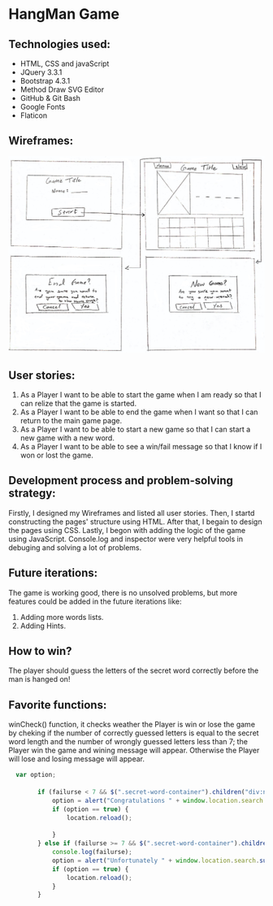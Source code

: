 # HangMan Game
## Technologies used:
* HTML, CSS and javaScript
* JQuery 3.3.1
* Bootstrap 4.3.1
* Method Draw SVG Editor
* GitHub & Git Bash
* Google Fonts
* Flaticon
## Wireframes:
![Wireframe](/images/wireframe.jpg)
## User stories:
1. As a Player I want to be able to start the game when I am ready so that I can relize that the game is started.
2. As a Player I want to be able to end the game when I want so that I can return to the main game page.
3. As a Player I want to be able to start a new game so that I can start a new game with a new word.
4. As a Player I want to be able to see a win/fail message so that I know if I won or lost the game.
## Development process and problem-solving strategy:
Firstly, I designed my Wireframes and listed all user stories. Then, I startd constructing the pages' structure using HTML. After that, I begain to design the pages using CSS. Lastly, I begon with adding the logic of the game using JavaScript. Console.log and inspector were very helpful tools in debuging and solving a lot of problems.

## Future iterations:
The game is working good, there is no unsolved problems, but more features could be added in the future iterations like:
1. Adding more words lists.
2. Adding Hints.
## How to win?
The player should guess the letters of the secret word correctly before the man is hanged on!

## Favorite functions:
winCheck() function, it checks weather the Player is win or lose the game by cheking if the number of correctly guessed letters is equal to the secret word length and the number of wrongly guessed letters less than 7; the Player win the game and wining message will appear. Otherwise the Player will lose and losing message will appear.
```javascript
  var option;

        if (failurse < 7 && $(".secret-word-container").children("div:not(:empty)").length == secretWordLength) {
            option = alert("Congratulations " + window.location.search.substring(12) + " , You won!");
            if (option == true) {
                location.reload();

            }
        } else if (failurse >= 7 && $(".secret-word-container").children("div:not(:empty)").length <= secretWordLength) {
            console.log(failurse);
            option = alert("Unfortunately " + window.location.search.substring(12) + " , You lost :( ");
            if (option == true) {
                location.reload();
            }
        }
```

